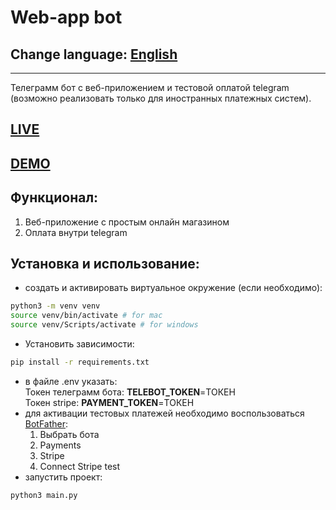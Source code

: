 # Web-app bot
## Change language: [English](README.en.md)
***
Телеграмм бот с веб-приложением и тестовой оплатой telegram (возможно реализовать только для иностранных платежных систем).
## [LIVE](https://t.me/Inside_StoreBot)
## [DEMO](README.demo.md)
## Функционал:
1. Веб-приложение с простым онлайн магазином
2. Оплата внутри telegram
## Установка и использование:
- создать и активировать виртуальное окружение (если необходимо):
```sh
python3 -m venv venv
source venv/bin/activate # for mac
source venv/Scripts/activate # for windows
```
- Установить зависимости:
```sh
pip install -r requirements.txt
```
- в файле .env указать:\
Токен телеграмм бота: **TELEBOT_TOKEN**=ТОКЕН\
Токен stripe: **PAYMENT_TOKEN**=ТОКЕН
- для активации тестовых платежей необходимо воспользоваться [BotFather](https://t.me/BotFather):
  1. Выбрать бота
  2. Payments
  3. Stripe
  4. Connect Stripe test
- запустить проект:
```sh
python3 main.py
```

